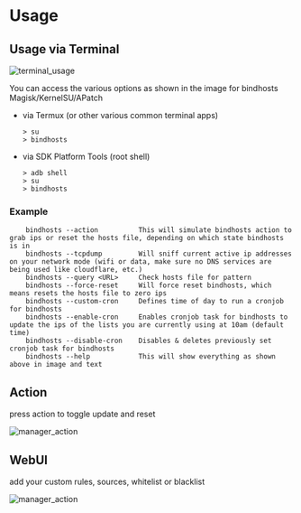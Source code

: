 # Usage

## Usage via Terminal
![terminal_usage](screenshots/terminal_usage.png)

You can access the various options as shown in the image for bindhosts Magisk/KernelSU/APatch
- via Termux (or other various common terminal apps)
    ```shell
    > su
    > bindhosts
    ```

- via SDK Platform Tools (root shell)
    ```shell
    > adb shell
    > su
    > bindhosts
    ```

### Example
```
    bindhosts --action          This will simulate bindhosts action to grab ips or reset the hosts file, depending on which state bindhosts is in
    bindhosts --tcpdump         Will sniff current active ip addresses on your network mode (wifi or data, make sure no DNS services are being used like cloudflare, etc.)
    bindhosts --query <URL>     Check hosts file for pattern
    bindhosts --force-reset     Will force reset bindhosts, which means resets the hosts file to zero ips
    bindhosts --custom-cron     Defines time of day to run a cronjob for bindhosts
    bindhosts --enable-cron     Enables cronjob task for bindhosts to update the ips of the lists you are currently using at 10am (default time)
    bindhosts --disable-cron    Disables & deletes previously set cronjob task for bindhosts
    bindhosts --help            This will show everything as shown above in image and text
```

## Action
 press action to toggle update and reset
 
 ![manager_action](screenshots/manager_action.gif)

## WebUI
  add your custom rules, sources, whitelist or blacklist
 
 ![manager_action](screenshots/manager_webui.gif)

